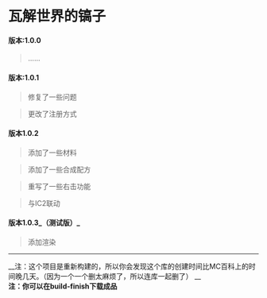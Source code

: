 ﻿# 瓦解世界的镐子

#### 版本:1.0.0
>......

#### 版本:1.0.1
>修复了一些问题

>更改了注册方式

#### 版本1.0.2

>添加了一些材料

>添加了一些合成配方

>重写了一些右击功能

>与IC2联动

#### 版本1.0.3_（测试版）_
>添加渲染

----------

__注：这个项目是重新构建的，所以你会发现这个库的创建时间比MC百科上的时间晚几天。（因为一个一个删太麻烦了，所以连库一起删了） __  
__注：你可以在build-finish下载成品__